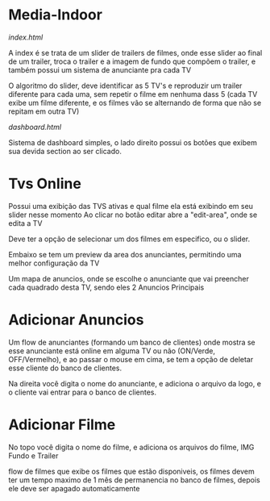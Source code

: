 # Media-Indoor



*index.html*


A index é se trata de um slider de trailers de filmes, onde esse slider ao final de um trailer, troca o trailer e a imagem de fundo que compõem o trailer, e também possui um sistema de anunciante pra cada TV

O algoritmo do slider, deve identificar as 5 TV's e reproduzir um trailer diferente para cada uma, sem repetir o filme em nenhuma dass 5 (cada TV exibe um filme diferente, e os filmes vão se alternando de forma que não se repitam em outra TV)




*dashboard.html*


Sistema de dashboard simples, o lado direito possui os botões que exibem sua devida section ao ser clicado.



# Tvs Online

Possui uma exibição das TVS ativas e qual filme ela está exibindo em seu slider nesse momento
Ao clicar no botão editar abre a "edit-area", onde se edita a TV

Deve ter a opção de selecionar um dos filmes em especifico, ou o slider.

Embaixo se tem um preview da area dos anunciantes, permitindo uma melhor configuração da TV

Um mapa de anuncios, onde se escolhe o anunciante que vai preencher cada quadrado desta TV, sendo eles 2 Anuncios Principais



# Adicionar Anuncios


Um flow de anunciantes (formando um banco de clientes) onde mostra se esse anunciante está online em alguma TV ou não (ON/Verde, OFF/Vermelho), e ao passar o mouse em cima, se tem a opção de deletar esse cliente do banco de clientes.

Na direita você digita o nome do anunciante, e adiciona o arquivo da logo, e o cliente vai entrar para o banco de clientes.


# Adicionar Filme


No topo você digita o nome do filme, e adiciona os arquivos do filme, IMG Fundo e Trailer

flow de filmes que exibe os filmes que estão disponiveis, os filmes devem ter um tempo maximo de 1 mês de permanencia no banco de filmes, depois ele deve ser apagado automaticamente